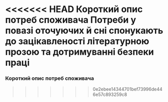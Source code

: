 <<<<<<< HEAD
Короткий опис потреб споживача
Потреби у повазі оточуючих й сні спонукають до зацікавленості літературною прозою та дотримуванні безпеки праці
=======
### Короткий опис потреб споживача
>>>>>>> 0e2ebee14344701bef73996de446e57c893259c8
